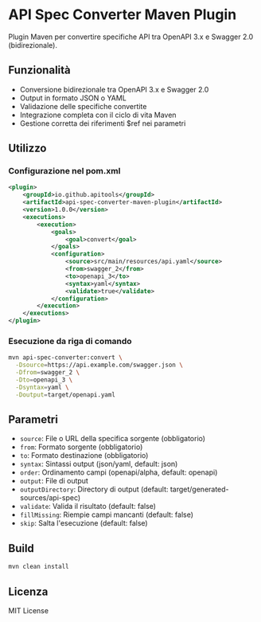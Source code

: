 # API Spec Converter Maven Plugin

Plugin Maven per convertire specifiche API tra OpenAPI 3.x e Swagger 2.0 (bidirezionale).

## Funzionalità

- Conversione bidirezionale tra OpenAPI 3.x e Swagger 2.0
- Output in formato JSON o YAML
- Validazione delle specifiche convertite
- Integrazione completa con il ciclo di vita Maven
- Gestione corretta dei riferimenti $ref nei parametri

## Utilizzo

### Configurazione nel pom.xml

```xml
<plugin>
    <groupId>io.github.apitools</groupId>
    <artifactId>api-spec-converter-maven-plugin</artifactId>
    <version>1.0.0</version>
    <executions>
        <execution>
            <goals>
                <goal>convert</goal>
            </goals>
            <configuration>
                <source>src/main/resources/api.yaml</source>
                <from>swagger_2</from>
                <to>openapi_3</to>
                <syntax>yaml</syntax>
                <validate>true</validate>
            </configuration>
        </execution>
    </executions>
</plugin>
```

### Esecuzione da riga di comando

```bash
mvn api-spec-converter:convert \
  -Dsource=https://api.example.com/swagger.json \
  -Dfrom=swagger_2 \
  -Dto=openapi_3 \
  -Dsyntax=yaml \
  -Doutput=target/openapi.yaml
```

## Parametri

- `source`: File o URL della specifica sorgente (obbligatorio)
- `from`: Formato sorgente (obbligatorio)
- `to`: Formato destinazione (obbligatorio)
- `syntax`: Sintassi output (json/yaml, default: json)
- `order`: Ordinamento campi (openapi/alpha, default: openapi)
- `output`: File di output
- `outputDirectory`: Directory di output (default: target/generated-sources/api-spec)
- `validate`: Valida il risultato (default: false)
- `fillMissing`: Riempie campi mancanti (default: false)
- `skip`: Salta l'esecuzione (default: false)

## Build

```bash
mvn clean install
```

## Licenza

MIT License
